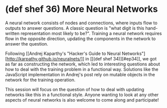 # (def shef 36) More Neural Networks

A neural network consists of nodes and connections, where inputs flow
to outputs to answer questions. A classic question is "what digit is
this hand-written representation most likely to be?". Training a
neural network requires flow in the opposite direction, updating the
components in the network to answer the question.

Following
[[Andrej Kaparthy's "Hacker's Guide to Neural Networks"][http://karpathy.github.io/neuralnets/]]
in [[(def shef 34)][#ep34]], we got as far as constructing the
network, which led to interesting questions about how to deal with the
training problem in a functional way. Solutions like the JavaScript
implementation in Andrej's post rely on mutable objects in the network
for the training operation.

This session will focus on the question of how to deal with updating
networks like this in a functional style. Anyone wanting to look at
any other aspects of neural networks is also welcome to come along and
participate!
